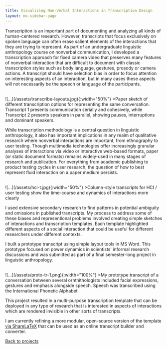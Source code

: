 ```yaml
---
title: Visualizing Non-Verbal Interactions in Transcription Design
layout: no-sidebar-page
---
```

Transcription is an important part of documenting and analyzing all kinds of human-centered research. However, transcripts that focus exclusively on spoken language can often erase salient elements of the interactions that they are trying to represent. As part of an undergraduate linguistic anthropology course on nonverbal communication, I developed a transcription approach for fixed camera video that preserves many features of nonverbal interaction that are difficult to document with classic transcription styles such as body language, gestures, prosody or camera actions. A transcript should have selection bias in order to focus attention on interesting aspects of an interaction, but in many cases these aspects will not necessarily be the speech or language of the participants.

<br>
![...](/assets/transcribe-layouts.jpg){:width="50%"}
>Paper sketch of different transcription options for representing the same conversation. Transcript 1 presents communication serially and cohesively, while Transcript 2 presents speakers in parallel, showing pauses, interruptions and dominant speakers.

<br>

While transcription methodology is a central question in linguistic anthropology, it also has important implications in any realm of qualitative research where nonverbal interactions are important, from ethnography to user testing. Though multimedia technologies offer increasingly granular analyses of interactions via video or interactive web-based formats, paper (or static document formats) remains widely-used in many stages of research and publication. For everything from academic publishing to product testing cycles in user research, the question of how to best represent fluid interaction on a paper medium persists.

<br>
![...](/assets/hci-t.jpg){:width="50%"}
>Column-style transcripts for HCI / user testing show the time-course and dynamics of interactions more clearly

<br>

I used extensive secondary research to find patterns in potential ambiguity and omissions in published transcripts. My process to address some of these biases and representional problems involved creating simple sketches of interactions and transcription templates. Each template highlighted different aspects of a social interaction that could be useful for different researchers under different contexts.

I built a prototype transcript using simple layout tools in MS Word. This prototype focused on power dynamics in scientists' informal research discussions and was submitted as part of a final semester-long project in linguistic anthropology.

<br>
![...](/assets/proto-tr-1.png){:width="100%"}
>My prototype transcript of a conversation between several ornthithologists included facial expressions, gestures and emphasis alongside speech. Speech was transcribed using the International Phonetic Alphabet

<br>

This project resulted in a multi-purpose transcription template that can be deployed in any type of research that is interested in aspects of interactions which are rendered invisible in other sorts of transcripts. 

I am currently refining a more modular, open-source version of the template [via ShareLaTeX](https://www.sharelatex.com/) that can be used as an online transcript builder and converter.

[Back to projects](../)
